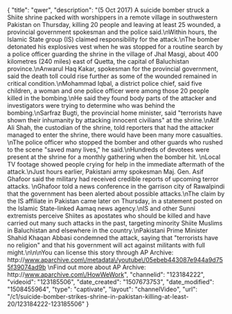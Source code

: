 {
    "title": "qwer",
    "description": "(5 Oct 2017) A suicide bomber struck a Shiite shrine packed with worshippers in a remote village in southwestern Pakistan on Thursday, killing 20 people and leaving at least 25 wounded, a provincial government spokesman and the police said.\nWithin hours, the Islamic State group (IS) claimed responsibility for the attack.\nThe bomber detonated his explosives vest when he was stopped for a routine search by a police officer guarding the shrine in the village of Jhal Masgi, about 400 kilometres (240 miles) east of Quetta, the capital of Baluchistan province.\nAnwarul Haq Kakar, spokesman for the provincial government, said the death toll could rise further as some of the wounded remained in critical condition.\nMohammad Iqbal, a district police chief, said five children, a woman and one police officer were among those 20 people killed in the bombing.\nHe said they found body parts of the attacker and investigators were trying to determine who was behind the bombing.\nSarfraz Bugti, the provincial home minister, said \"terrorists have shown their inhumanity by attacking innocent civilians\" at the shrine.\nAtif Ali Shah, the custodian of the shrine, told reporters that had the attacker managed to enter the shrine, there would have been many more casualties. \nThe police officer who stopped the bomber and other guards who rushed to the scene \"saved many lives,\" he said.\nHundreds of devotees were present at the shrine for a monthly gathering when the bomber hit. \nLocal TV footage showed people crying for help in the immediate aftermath of the attack.\nJust hours earlier, Pakistani army spokesman Maj. Gen. Asif Ghafoor said the military had received credible reports of upcoming terror attacks. \nGhafoor told a news conference in the garrison city of Rawalpindi that the government has been alerted about possible attacks.\nThe claim by the IS affiliate in Pakistan came later on Thursday, in a statement posted on the Islamic State-linked Aamaq news agency.\nIS and other Sunni extremists perceive Shiites as apostates who should be killed and have carried out many such attacks in the past, targeting minority Shiite Muslims in Baluchistan and elsewhere in the country.\nPakistani Prime Minister Shahid Khaqan Abbasi condemned the attack, saying that \"terrorists have no religion\" and that his government will act against militants with full might.\n\n\nYou can license this story through AP Archive: http:\/\/www.aparchive.com\/metadata\/youtube\/05ebeb443087e944a9d755f39074ad9b \nFind out more about AP Archive: http:\/\/www.aparchive.com\/HowWeWork",
    "channelid": "123184222",
    "videoid": "123185506",
    "date_created": "1507673753",
    "date_modified": "1508455964",
    "type": "captivate",
    "layout": "channelVideo",
    "url": "\/c1\/suicide-bomber-strikes-shrine-in-pakistan-killing-at-least-20\/123184222-123185506"
}